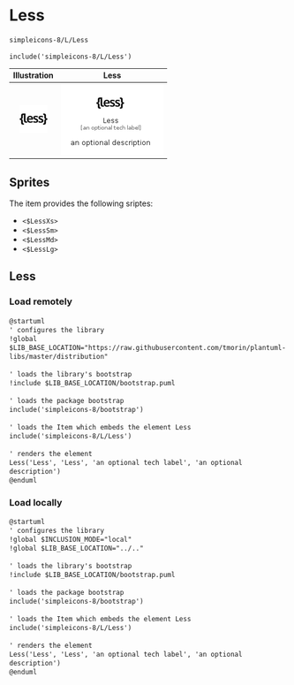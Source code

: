 # Less


```text
simpleicons-8/L/Less
```

```text
include('simpleicons-8/L/Less')
```



| Illustration | Less |
| :---: | :---: |
| ![illustration for Illustration](../../simpleicons-8/L/Less.png) | ![illustration for Less](../../simpleicons-8/L/Less.Local.png) |



## Sprites
The item provides the following sriptes:

- `<$LessXs>`
- `<$LessSm>`
- `<$LessMd>`
- `<$LessLg>`





## Less

### Load remotely
```plantuml
@startuml
' configures the library
!global $LIB_BASE_LOCATION="https://raw.githubusercontent.com/tmorin/plantuml-libs/master/distribution"

' loads the library's bootstrap
!include $LIB_BASE_LOCATION/bootstrap.puml

' loads the package bootstrap
include('simpleicons-8/bootstrap')

' loads the Item which embeds the element Less
include('simpleicons-8/L/Less')

' renders the element
Less('Less', 'Less', 'an optional tech label', 'an optional description')
@enduml
```

### Load locally
```plantuml
@startuml
' configures the library
!global $INCLUSION_MODE="local"
!global $LIB_BASE_LOCATION="../.."

' loads the library's bootstrap
!include $LIB_BASE_LOCATION/bootstrap.puml

' loads the package bootstrap
include('simpleicons-8/bootstrap')

' loads the Item which embeds the element Less
include('simpleicons-8/L/Less')

' renders the element
Less('Less', 'Less', 'an optional tech label', 'an optional description')
@enduml
```

